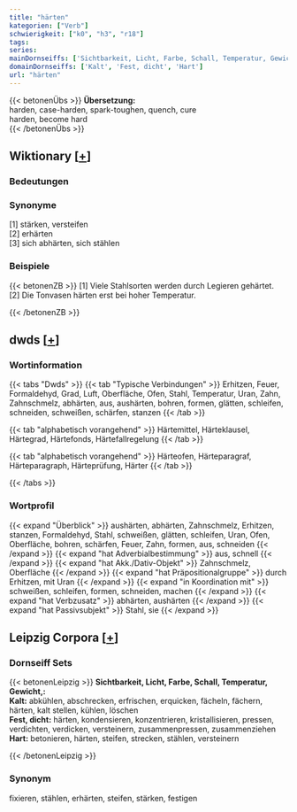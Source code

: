 ```yaml
---
title: "härten"
kategorien: ["Verb"]
schwierigkeit: ["k0", "h3", "r18"]
tags:
series:
mainDornseiffs: ['Sichtbarkeit, Licht, Farbe, Schall, Temperatur, Gewicht,']
domainDornseiffs: ['Kalt', 'Fest, dicht', 'Hart']
url: "härten"
---
```


{{< betonenÜbs >}}
**Übersetzung:**  
harden, case-harden, spark-toughen, quench, cure  
harden, become  hard  
{{< /betonenÜbs >}}

## Wiktionary [[+](https://de.wiktionary.org/wiki/härten)]

### Bedeutungen

### Synonyme
[1] stärken, versteifen  
[2] erhärten  
[3] sich abhärten, sich stählen  

### Beispiele
{{< betonenZB >}}
[1] Viele Stahlsorten werden durch Legieren gehärtet.  
[2] Die Tonvasen härten erst bei hoher Temperatur.  

{{< /betonenZB >}}


## dwds [[+](https://www.dwds.de/wb/härten)]

### Wortinformation
{{< tabs "Dwds" >}}
{{< tab "Typische Verbindungen" >}}
Erhitzen, Feuer, Formaldehyd, Grad, Luft, Oberfläche, Ofen, Stahl, Temperatur, Uran, Zahn, Zahnschmelz, abhärten, aus, aushärten, bohren, formen, glätten, schleifen, schneiden, schweißen, schärfen, stanzen
{{< /tab >}}

{{< tab "alphabetisch vorangehend" >}}
Härtemittel, Härteklausel, Härtegrad, Härtefonds, Härtefallregelung
{{< /tab >}}

{{< tab "alphabetisch vorangehend" >}}
Härteofen, Härteparagraf, Härteparagraph, Härteprüfung, Härter
{{< /tab >}}

{{< /tabs >}}

### Wortprofil
{{< expand "Überblick" >}} aushärten, abhärten, Zahnschmelz, Erhitzen, stanzen, Formaldehyd, Stahl, schweißen, glätten, schleifen, Uran, Ofen, Oberfläche, bohren, schärfen, Feuer, Zahn, formen, aus, schneiden {{< /expand >}}
{{< expand "hat Adverbialbestimmung" >}} aus, schnell {{< /expand >}}
{{< expand "hat Akk./Dativ-Objekt" >}} Zahnschmelz, Oberfläche {{< /expand >}}
{{< expand "hat Präpositionalgruppe" >}} durch Erhitzen, mit Uran {{< /expand >}}
{{< expand "in Koordination mit" >}} schweißen, schleifen, formen, schneiden, machen {{< /expand >}}
{{< expand "hat Verbzusatz" >}} abhärten, aushärten {{< /expand >}}
{{< expand "hat Passivsubjekt" >}} Stahl, sie {{< /expand >}}

## Leipzig Corpora [[+](https://corpora.uni-leipzig.de/en/res?word=härten&corpusId=deu_newscrawl-public_2018)]

### Dornseiff Sets
{{< betonenLeipzig >}}
**Sichtbarkeit, Licht, Farbe, Schall, Temperatur, Gewicht,:**  
**Kalt:** abkühlen, abschrecken, erfrischen, erquicken, fächeln, fächern, härten, kalt stellen, kühlen, löschen  
**Fest, dicht:** härten, kondensieren, konzentrieren, kristallisieren, pressen, verdichten, verdicken, versteinern, zusammenpressen, zusammenziehen  
**Hart:** betonieren, härten, steifen, strecken, stählen, versteinern  

{{< /betonenLeipzig >}}

### Synonym
fixieren, stählen, erhärten, steifen, stärken, festigen

